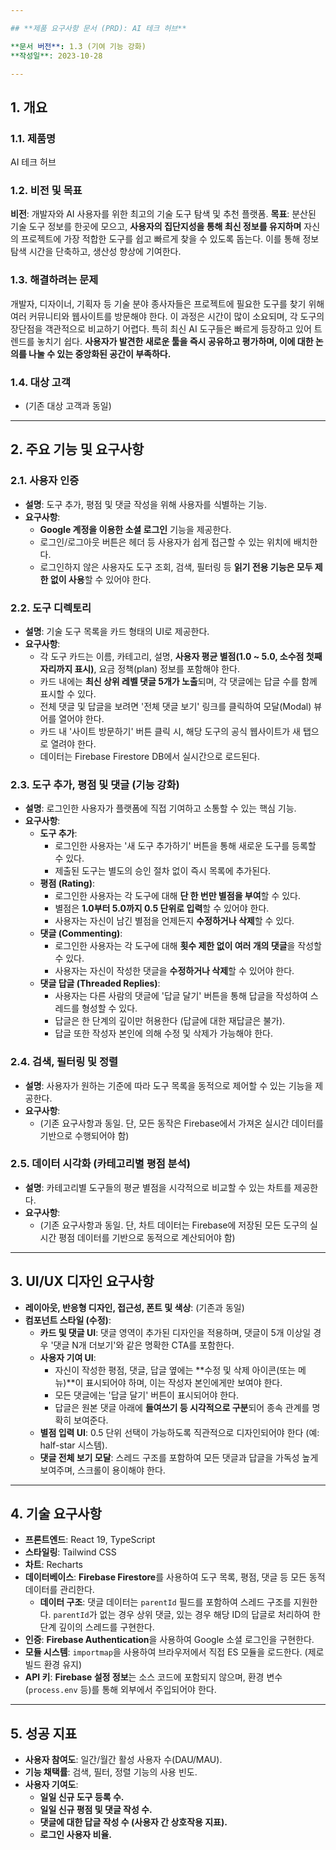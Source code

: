 ```yaml
---

## **제품 요구사항 문서 (PRD): AI 테크 허브**

**문서 버전**: 1.3 (기여 기능 강화)
**작성일**: 2023-10-28

---
```


## 1. 개요

### 1.1. 제품명
AI 테크 허브

### 1.2. 비전 및 목표
**비전**: 개발자와 AI 사용자를 위한 최고의 기술 도구 탐색 및 추천 플랫폼.
**목표**: 분산된 기술 도구 정보를 한곳에 모으고, **사용자의 집단지성을 통해 최신 정보를 유지하며** 자신의 프로젝트에 가장 적합한 도구를 쉽고 빠르게 찾을 수 있도록 돕는다. 이를 통해 정보 탐색 시간을 단축하고, 생산성 향상에 기여한다.

### 1.3. 해결하려는 문제
개발자, 디자이너, 기획자 등 기술 분야 종사자들은 프로젝트에 필요한 도구를 찾기 위해 여러 커뮤니티와 웹사이트를 방문해야 한다. 이 과정은 시간이 많이 소요되며, 각 도구의 장단점을 객관적으로 비교하기 어렵다. 특히 최신 AI 도구들은 빠르게 등장하고 있어 트렌드를 놓치기 쉽다. **사용자가 발견한 새로운 툴을 즉시 공유하고 평가하며, 이에 대한 논의를 나눌 수 있는 중앙화된 공간이 부족하다.**

### 1.4. 대상 고객
- (기존 대상 고객과 동일)

---

## 2. 주요 기능 및 요구사항

### 2.1. 사용자 인증
- **설명**: 도구 추가, 평점 및 댓글 작성을 위해 사용자를 식별하는 기능.
- **요구사항**:
  - **Google 계정을 이용한 소셜 로그인** 기능을 제공한다.
  - 로그인/로그아웃 버튼은 헤더 등 사용자가 쉽게 접근할 수 있는 위치에 배치한다.
  - 로그인하지 않은 사용자도 도구 조회, 검색, 필터링 등 **읽기 전용 기능은 모두 제한 없이 사용**할 수 있어야 한다.

### 2.2. 도구 디렉토리
- **설명**: 기술 도구 목록을 카드 형태의 UI로 제공한다.
- **요구사항**:
  - 각 도구 카드는 이름, 카테고리, 설명, **사용자 평균 별점(1.0 ~ 5.0, 소수점 첫째 자리까지 표시)**, 요금 정책(plan) 정보를 포함해야 한다.
  - 카드 내에는 **최신 상위 레벨 댓글 5개가 노출**되며, 각 댓글에는 답글 수를 함께 표시할 수 있다.
  - 전체 댓글 및 답글을 보려면 '전체 댓글 보기' 링크를 클릭하여 모달(Modal) 뷰어를 열어야 한다.
  - 카드 내 '사이트 방문하기' 버튼 클릭 시, 해당 도구의 공식 웹사이트가 새 탭으로 열려야 한다.
  - 데이터는 Firebase Firestore DB에서 실시간으로 로드된다.

### 2.3. 도구 추가, 평점 및 댓글 (기능 강화)
- **설명**: 로그인한 사용자가 플랫폼에 직접 기여하고 소통할 수 있는 핵심 기능.
- **요구사항**:
  - **도구 추가**:
    - 로그인한 사용자는 '새 도구 추가하기' 버튼을 통해 새로운 도구를 등록할 수 있다.
    - 제출된 도구는 별도의 승인 절차 없이 즉시 목록에 추가된다.
  - **평점 (Rating)**:
    - 로그인한 사용자는 각 도구에 대해 **단 한 번만 별점을 부여**할 수 있다.
    - 별점은 **1.0부터 5.0까지 0.5 단위로 입력**할 수 있어야 한다.
    - 사용자는 자신이 남긴 별점을 언제든지 **수정하거나 삭제**할 수 있다.
  - **댓글 (Commenting)**:
    - 로그인한 사용자는 각 도구에 대해 **횟수 제한 없이 여러 개의 댓글**을 작성할 수 있다.
    - 사용자는 자신이 작성한 댓글을 **수정하거나 삭제**할 수 있어야 한다.
  - **댓글 답글 (Threaded Replies)**:
    - 사용자는 다른 사람의 댓글에 '답글 달기' 버튼을 통해 답글을 작성하여 스레드를 형성할 수 있다.
    - 답글은 한 단계의 깊이만 허용한다 (답글에 대한 재답글은 불가).
    - 답글 또한 작성자 본인에 의해 수정 및 삭제가 가능해야 한다.

### 2.4. 검색, 필터링 및 정렬
- **설명**: 사용자가 원하는 기준에 따라 도구 목록을 동적으로 제어할 수 있는 기능을 제공한다.
- **요구사항**:
  - (기존 요구사항과 동일. 단, 모든 동작은 Firebase에서 가져온 실시간 데이터를 기반으로 수행되어야 함)

### 2.5. 데이터 시각화 (카테고리별 평점 분석)
- **설명**: 카테고리별 도구들의 평균 별점을 시각적으로 비교할 수 있는 차트를 제공한다.
- **요구사항**:
  - (기존 요구사항과 동일. 단, 차트 데이터는 Firebase에 저장된 모든 도구의 실시간 평점 데이터를 기반으로 동적으로 계산되어야 함)

---

## 3. UI/UX 디자인 요구사항

- **레이아웃, 반응형 디자인, 접근성, 폰트 및 색상**: (기존과 동일)
- **컴포넌트 스타일 (수정)**:
  - **카드 및 댓글 UI**: 댓글 영역이 추가된 디자인을 적용하며, 댓글이 5개 이상일 경우 '댓글 N개 더보기'와 같은 명확한 CTA를 포함한다.
  - **사용자 기여 UI**:
    - 자신이 작성한 평점, 댓글, 답글 옆에는 **수정 및 삭제 아이콘(또는 메뉴)**이 표시되어야 하며, 이는 작성자 본인에게만 보여야 한다.
    - 모든 댓글에는 '답글 달기' 버튼이 표시되어야 한다.
    - 답글은 원본 댓글 아래에 **들여쓰기 등 시각적으로 구분**되어 종속 관계를 명확히 보여준다.
  - **별점 입력 UI**: 0.5 단위 선택이 가능하도록 직관적으로 디자인되어야 한다 (예: half-star 시스템).
  - **댓글 전체 보기 모달**: 스레드 구조를 포함하여 모든 댓글과 답글을 가독성 높게 보여주며, 스크롤이 용이해야 한다.

---

## 4. 기술 요구사항

- **프론트엔드**: React 19, TypeScript
- **스타일링**: Tailwind CSS
- **차트**: Recharts
- **데이터베이스**: **Firebase Firestore**를 사용하여 도구 목록, 평점, 댓글 등 모든 동적 데이터를 관리한다.
  - **데이터 구조**: 댓글 데이터는 `parentId` 필드를 포함하여 스레드 구조를 지원한다. `parentId`가 없는 경우 상위 댓글, 있는 경우 해당 ID의 답글로 처리하여 한 단계 깊이의 스레드를 구현한다.
- **인증**: **Firebase Authentication**을 사용하여 Google 소셜 로그인을 구현한다.
- **모듈 시스템**: `importmap`을 사용하여 브라우저에서 직접 ES 모듈을 로드한다. (제로 빌드 환경 유지)
- **API 키**: **Firebase 설정 정보**는 소스 코드에 포함되지 않으며, 환경 변수(`process.env` 등)를 통해 외부에서 주입되어야 한다.

---

## 5. 성공 지표

- **사용자 참여도**: 일간/월간 활성 사용자 수(DAU/MAU).
- **기능 채택률**: 검색, 필터, 정렬 기능의 사용 빈도.
- **사용자 기여도**:
  - **일일 신규 도구 등록 수.**
  - **일일 신규 평점 및 댓글 작성 수.**
  - **댓글에 대한 답글 작성 수 (사용자 간 상호작용 지표).**
  - **로그인 사용자 비율.**